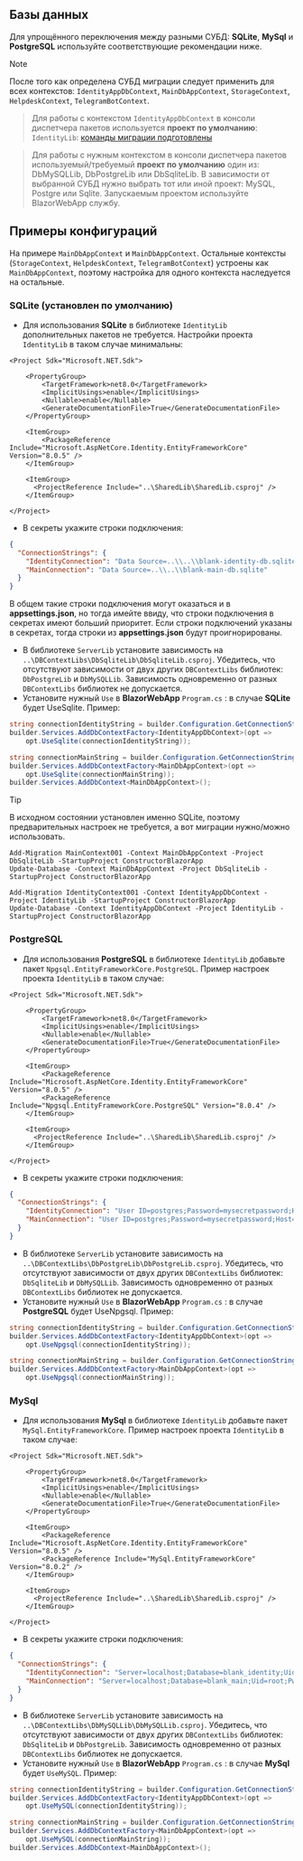 ## Базы данных
Для упрощённого переключения между разными СУБД: **SQLite**, **MySql** и **PostgreSQL** используйте соответствующие рекомендации ниже.

> [!NOTE]
> После того как определена СУБД миграции следует применить для всех контекстов: `IdentityAppDbContext`, `MainDbAppContext`, `StorageContext`, `HelpdeskContext`, `TelegramBotContext`.

>Для работы с контекстом `IdentityAppDbContext` в консоли диспетчера пакетов используется **проект по умолчанию**: `IdentityLib`: [команды миграции подготовлены](https://github.com/badhitman/DesignerApp/blob/main/IdentityLib/migrations.md)

>Для работы с нужным контекстом в консоли диспетчера пакетов используемый/требуемый **проект по умолчанию** один из: DbMySQLLib, DbPostgreLib или DbSqliteLib. В зависимости от выбранной СУБД нужно выбрать тот или иной проект: MySQL, Postgre или Sqlite. Запускаемым проектом используйте BlazorWebApp службу.

## Примеры конфигураций
На примере `MainDbAppContext` и `MainDbAppContext`. Остальные контексты (`StorageContext`, `HelpdeskContext`, `TelegramBotContext`) устроены как `MainDbAppContext`, поэтому настройка для одного контекста наследуется на остальные.

### SQLite (установлен по умолчанию)
- Для использования **SQLite** в библиотеке `IdentityLib` дополнительных пакетов не требуется.
Настройки проекта `IdentityLib` в таком случае минимальны:
```csproj
<Project Sdk="Microsoft.NET.Sdk">

	<PropertyGroup>
		<TargetFramework>net8.0</TargetFramework>
		<ImplicitUsings>enable</ImplicitUsings>
		<Nullable>enable</Nullable>
		<GenerateDocumentationFile>True</GenerateDocumentationFile>
	</PropertyGroup>

	<ItemGroup>
		<PackageReference Include="Microsoft.AspNetCore.Identity.EntityFrameworkCore" Version="8.0.5" />
	</ItemGroup>

	<ItemGroup>
	  <ProjectReference Include="..\SharedLib\SharedLib.csproj" />
	</ItemGroup>

</Project>
```
- В секреты укажите строки подключения:
```json
{
  "ConnectionStrings": {
    "IdentityConnection": "Data Source=..\\..\\blank-identity-db.sqlite",
    "MainConnection": "Data Source=..\\..\\blank-main-db.sqlite"
  }
}
```
В общем такие строки подключения могут оказаться и в **appsettings.json**, но тогда имейте ввиду, что строки подключения в секретах имеют больший приоритет. Если строки подключений указаны в секретах, тогда строки из **appsettings.json** будут проигнорированы.
- В библиотеке `ServerLib` установите зависимость на `..\DBContextLibs\DbSqliteLib\DbSqliteLib.csproj`. Убедитесь, что отсутствуют зависимости от двух других `DBContextLibs` библиотек: `DbPostgreLib` и `DbMySQLLib`. Зависимость одновременно от разных `DBContextLibs` библиотек не допускается.
- Установите нужный `Use` в **BlazorWebApp** `Program.cs` : в случае **SQLite** будет UseSqlite. Пример:
```c#
string connectionIdentityString = builder.Configuration.GetConnectionString("IdentityConnection") ?? throw new InvalidOperationException("Connection string 'IdentityConnection' not found.");
builder.Services.AddDbContextFactory<IdentityAppDbContext>(opt =>
    opt.UseSqlite(connectionIdentityString));

string connectionMainString = builder.Configuration.GetConnectionString("MainConnection") ?? throw new InvalidOperationException("Connection string 'MainConnection' not found.");
builder.Services.AddDbContextFactory<MainDbAppContext>(opt =>
    opt.UseSqlite(connectionMainString));
builder.Services.AddDbContext<MainDbAppContext>();
```
> [!TIP]
> В исходном состоянии установлен именно SQLite, поэтому предварительных настроек не требуется, а вот миграции нужно/можно использовать.
```Batchfile
Add-Migration MainContext001 -Context MainDbAppContext -Project DbSqliteLib -StartupProject ConstructorBlazorApp
Update-Database -Context MainDbAppContext -Project DbSqliteLib -StartupProject ConstructorBlazorApp

Add-Migration IdentityContext001 -Context IdentityAppDbContext -Project IdentityLib -StartupProject ConstructorBlazorApp
Update-Database -Context IdentityAppDbContext -Project IdentityLib -StartupProject ConstructorBlazorApp
```

### PostgreSQL
- Для использования **PostgreSQL** в библиотеке `IdentityLib` добавьте пакет `Npgsql.EntityFrameworkCore.PostgreSQL`. Пример настроек проекта `IdentityLib` в таком случае:
```csproj
<Project Sdk="Microsoft.NET.Sdk">

	<PropertyGroup>
		<TargetFramework>net8.0</TargetFramework>
		<ImplicitUsings>enable</ImplicitUsings>
		<Nullable>enable</Nullable>
		<GenerateDocumentationFile>True</GenerateDocumentationFile>
	</PropertyGroup>

	<ItemGroup>
		<PackageReference Include="Microsoft.AspNetCore.Identity.EntityFrameworkCore" Version="8.0.5" />
		<PackageReference Include="Npgsql.EntityFrameworkCore.PostgreSQL" Version="8.0.4" />
	</ItemGroup>

	<ItemGroup>
	  <ProjectReference Include="..\SharedLib\SharedLib.csproj" />
	</ItemGroup>

</Project>
```
- В секреты укажите строки подключения:
```json
{
  "ConnectionStrings": {
    "IdentityConnection": "User ID=postgres;Password=mysecretpassword;Host=localhost;Port=5432;Database=blank_identity;",
    "MainConnection": "User ID=postgres;Password=mysecretpassword;Host=localhost;Port=5432;Database=blank_main;"
  }
}
```
- В библиотеке `ServerLib` установите зависимость на `..\DBContextLibs\DbPostgreLib\DbPostgreLib.csproj`. Убедитесь, что отсутствуют зависимости от двух других `DBContextLibs` библиотек: `DbSqliteLib` и `DbMySQLLib`. Зависимость одновременно от разных `DBContextLibs` библиотек не допускается.
- Установите нужный `Use` в **BlazorWebApp** `Program.cs` : в случае **PostgreSQL** будет UseNpgsql. Пример:
```c#
string connectionIdentityString = builder.Configuration.GetConnectionString("IdentityConnection") ?? throw new InvalidOperationException("Connection string 'IdentityConnection' not found.");
builder.Services.AddDbContextFactory<IdentityAppDbContext>(opt =>
    opt.UseNpgsql(connectionIdentityString));

string connectionMainString = builder.Configuration.GetConnectionString("MainConnection") ?? throw new InvalidOperationException("Connection string 'MainConnection' not found.");
builder.Services.AddDbContextFactory<MainDbAppContext>(opt =>
    opt.UseNpgsql(connectionMainString));
```


### MySql
- Для использования **MySql** в библиотеке `IdentityLib` добавьте пакет `MySql.EntityFrameworkCore`. Пример настроек проекта `IdentityLib` в таком случае:
```csproj
<Project Sdk="Microsoft.NET.Sdk">

	<PropertyGroup>
		<TargetFramework>net8.0</TargetFramework>
		<ImplicitUsings>enable</ImplicitUsings>
		<Nullable>enable</Nullable>
		<GenerateDocumentationFile>True</GenerateDocumentationFile>
	</PropertyGroup>

	<ItemGroup>
		<PackageReference Include="Microsoft.AspNetCore.Identity.EntityFrameworkCore" Version="8.0.5" />
		<PackageReference Include="MySql.EntityFrameworkCore" Version="8.0.2" />
	</ItemGroup>

	<ItemGroup>
	  <ProjectReference Include="..\SharedLib\SharedLib.csproj" />
	</ItemGroup>

</Project>
```
- В секреты укажите строки подключения:
```json
{
  "ConnectionStrings": {
    "IdentityConnection": "Server=localhost;Database=blank_identity;Uid=root;Pwd=my-secret-pw;",
    "MainConnection": "Server=localhost;Database=blank_main;Uid=root;Pwd=my-secret-pw;"
  }
}
```
- В библиотеке `ServerLib` установите зависимость на `..\DBContextLibs\DbMySQLLib\DbMySQLLib.csproj`. Убедитесь, что отсутствуют зависимости от двух других `DBContextLibs` библиотек: `DbSqliteLib` и `DbPostgreLib`. Зависимость одновременно от разных `DBContextLibs` библиотек не допускается.
- Установите нужный `Use` в **BlazorWebApp** `Program.cs` : в случае **MySql** будет `UseMySQL`. Пример:
```c#
string connectionIdentityString = builder.Configuration.GetConnectionString("IdentityConnection") ?? throw new InvalidOperationException("Connection string 'IdentityConnection' not found.");
builder.Services.AddDbContextFactory<IdentityAppDbContext>(opt =>
    opt.UseMySQL(connectionIdentityString));

string connectionMainString = builder.Configuration.GetConnectionString("MainConnection") ?? throw new InvalidOperationException("Connection string 'MainConnection' not found.");
builder.Services.AddDbContextFactory<MainDbAppContext>(opt =>
    opt.UseMySQL(connectionMainString));
builder.Services.AddDbContext<MainDbAppContext>();
```